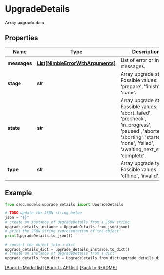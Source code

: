 # UpgradeDetails

Array upgrade data

## Properties

Name | Type | Description | Notes
------------ | ------------- | ------------- | -------------
**messages** | [**List[NimbleErrorWithArguments]**](NimbleErrorWithArguments.md) | List of error or info messages. | [optional] 
**stage** | **str** | Array upgrade stage. Possible values: &#39;prepare&#39;, &#39;finish&#39;, &#39;none&#39;. | [optional] 
**state** | **str** | Array upgrade state. Possible values: &#39;abort_failed&#39;, &#39;precheck&#39;, &#39;in_progress&#39;, &#39;paused&#39;, &#39;aborted&#39;, &#39;aborting&#39;, &#39;started&#39;, &#39;none&#39;, &#39;failed&#39;, &#39;awaiting_next_stage&#39;, &#39;complete&#39;. | [optional] 
**type** | **str** | Array upgrade type. Possible values: &#39;offline&#39;, &#39;invalid&#39;. | [optional] 

## Example

```python
from dscc.models.upgrade_details import UpgradeDetails

# TODO update the JSON string below
json = "{}"
# create an instance of UpgradeDetails from a JSON string
upgrade_details_instance = UpgradeDetails.from_json(json)
# print the JSON string representation of the object
print(UpgradeDetails.to_json())

# convert the object into a dict
upgrade_details_dict = upgrade_details_instance.to_dict()
# create an instance of UpgradeDetails from a dict
upgrade_details_from_dict = UpgradeDetails.from_dict(upgrade_details_dict)
```
[[Back to Model list]](../README.md#documentation-for-models) [[Back to API list]](../README.md#documentation-for-api-endpoints) [[Back to README]](../README.md)


